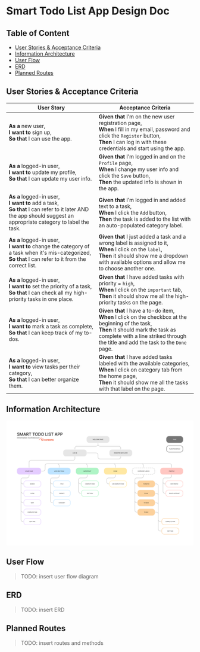 # Smart Todo List App Design Doc
## Table of Content
- [User Stories & Acceptance Criteria](#user-stories--acceptance-criteria)
- [Information Architecture](#information-architecture)
- [User Flow](#user-flow)
- [ERD](#erd)
- [Planned Routes](#planned-routes)
## User Stories & Acceptance Criteria
| User Story | Acceptance Criteria |
| --- | --- |
| **As a** new user,<br>**I want to** sign up,<br>**So that** I can use the app. | **Given that** I'm on the new user registration page,<br>**When** I fill in my email, password and click the `Register` button,<br>**Then** I can log in with these credentials and start using the app. |
| **As a** logged-in user,<br>**I want to** update my profile,<br>**So that** I can update my user info. | **Given that** I'm logged in and on the `Profile` page,<br>**When** I change my user info and click the `Save` button,<br>**Then** the updated info is shown in the app. |
| **As a** logged-in user,<br>**I want to** add a task,<br>**So that** I can refer to it later AND the app should suggest an appropriate category to label the task. | **Given that** I'm logged in and added text to a task,<br>**When** I click the `Add` button,<br>**Then** the task is added to the list with an auto-populated category label. |
| **As a** logged-in user,<br>**I want to** change the category of a task when it's mis-categorized,<br>**So that** I can refer to it from the correct list. | **Given that** I just added a task and a wrong label is assigned to it,<br>**When** I click on the `label`,<br>**Then** it should show me a dropdown with available options and allow me to choose another one. |
| **As a** logged-in user,<br>**I want to** set the priority of a task,<br>**So that** I can check all my high-priority tasks in one place. | **Given that** I have added tasks with priority = `high`,<br>**When** I click on the `important` tab,<br>**Then** it should show me all the high-priority tasks on the page. |
| **As a** logged-in user,<br>**I want to** mark a task as complete,<br>**So that** I can keep track of my to-dos. | **Given that** I have a to-do item,<br>**When** I click on the checkbox at the beginning of the task,<br>**Then** it should mark the task as complete with a line striked through the title and add the task to the `Done` page. |
| **As a** logged-in user,<br>**I want to** view tasks per their category,<br>**So that** I can better organize them. | **Given that** I have added tasks labeled with the available categories,<br>**When** I click on category tab from the home page,<br>**Then** it should show me all the tasks with that label on the page. |


## Information Architecture
![ia](information-architecture.png)
## User Flow
> TODO: insert user flow diagram
## ERD
> TODO: insert ERD
## Planned Routes
> TODO: insert routes and methods
